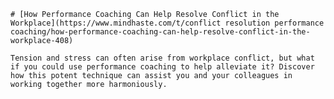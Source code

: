 
    # [How Performance Coaching Can Help Resolve Conflict in the Workplace](https://www.mindhaste.com/t/conflict resolution performance coaching/how-performance-coaching-can-help-resolve-conflict-in-the-workplace-408)

    Tension and stress can often arise from workplace conflict, but what if you could use performance coaching to help alleviate it? Discover how this potent technique can assist you and your colleagues in working together more harmoniously.
    
